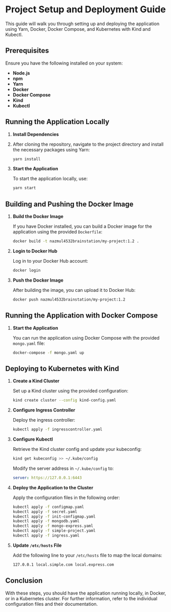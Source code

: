 # Project Setup and Deployment Guide

This guide will walk you through setting up and deploying the application using Yarn, Docker, Docker Compose, and Kubernetes with Kind and Kubectl.

## Prerequisites

Ensure you have the following installed on your system:

- **Node.js**
- **npm**
- **Yarn**
- **Docker**
- **Docker Compose**
- **Kind**
- **Kubectl**

## Running the Application Locally

1. **Install Dependencies**
2. 
   After cloning the repository, navigate to the project directory and install the necessary packages using Yarn:

   ```bash
   yarn install
   ```

3. **Start the Application**

   To start the application locally, use:

   ```bash
   yarn start
   ```

## Building and Pushing the Docker Image

1. **Build the Docker Image**

   If you have Docker installed, you can build a Docker image for the application using the provided `Dockerfile`:

   ```bash
   docker build -t nazmul4532brainstation/my-project:1.2 .
   ```

2. **Login to Docker Hub**

   Log in to your Docker Hub account:

   ```bash
   docker login
   ```

3. **Push the Docker Image**

   After building the image, you can upload it to Docker Hub:

   ```bash
   docker push nazmul4532brainstation/my-project:1.2
   ```

## Running the Application with Docker Compose

1. **Start the Application**

   You can run the application using Docker Compose with the provided `mongo.yaml` file:

   ```bash
   docker-compose -f mongo.yaml up
   ```

## Deploying to Kubernetes with Kind

1. **Create a Kind Cluster**

   Set up a Kind cluster using the provided configuration:

   ```bash
   kind create cluster --config kind-config.yaml
   ```

2. **Configure Ingress Controller**

   Deploy the ingress controller:

   ```bash
   kubectl apply -f ingresscontroller.yaml
   ```

3. **Configure Kubectl**

   Retrieve the Kind cluster config and update your kubeconfig:

   ```bash
   kind get kubeconfig >> ~/.kube/config
   ```

   Modify the server address in `~/.kube/config` to:

   ```yaml
   server: https://127.0.0.1:6443
   ```

4. **Deploy the Application to the Cluster**

   Apply the configuration files in the following order:

   ```bash
   kubectl apply -f configmap.yaml
   kubectl apply -f secret.yaml
   kubectl apply -f init-configmap.yaml
   kubectl apply -f mongodb.yaml
   kubectl apply -f mongo-express.yaml
   kubectl apply -f simple-project.yaml
   kubectl apply -f ingress.yaml
   ```

5. **Update `/etc/hosts` File**

   Add the following line to your `/etc/hosts` file to map the local domains:

   ```bash
   127.0.0.1 local.simple.com local.express.com
   ```

## Conclusion

With these steps, you should have the application running locally, in Docker, or in a Kubernetes cluster. For further information, refer to the individual configuration files and their documentation.
